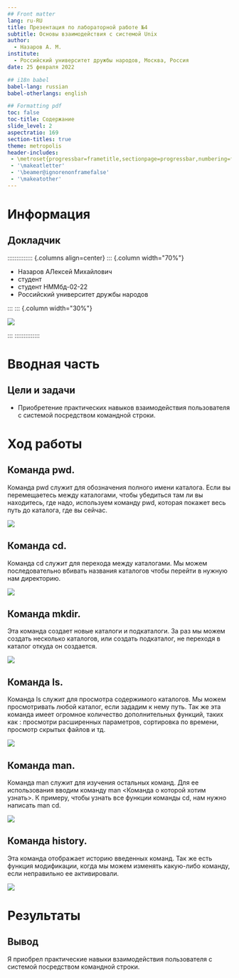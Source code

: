 ```yaml
---
## Front matter
lang: ru-RU
title: Презентация по лабораторной работе №4
subtitle: Основы взаимодействия с системой Unix
author:
  - Назаров А. М.
institute:
  - Российский университет дружбы народов, Москва, Россия
date: 25 февраля 2022

## i18n babel
babel-lang: russian
babel-otherlangs: english

## Formatting pdf
toc: false
toc-title: Содержание
slide_level: 2
aspectratio: 169
section-titles: true
theme: metropolis
header-includes:
 - \metroset{progressbar=frametitle,sectionpage=progressbar,numbering=fraction}
 - '\makeatletter'
 - '\beamer@ignorenonframefalse'
 - '\makeatother'
---
```


# Информация

## Докладчик

:::::::::::::: {.columns align=center}
::: {.column width="70%"}

  * Назаров АЛексей Михайлович
  * студент
  * студент НММбд-02-22
  * Российский университет дружбы народов

:::
::: {.column width="30%"}

![](./image/kulyabov.jpg)

:::
::::::::::::::

# Вводная часть

## Цели и задачи

- Приобретение практических навыков взаимодействия пользователя с системой посредством командной строки.

# Ход работы

## Команда pwd.

Команда pwd служит для обозначения полного имени каталога. Если вы перемещаетесь между каталогами, чтобы убедиться там ли вы находитесь, где надо, используем команду pwd, которая покажет весь путь до каталога, где вы сейчас.

![](image/1.png)

## Команда cd.

Команда cd служит для перехода между каталогами. Мы можем последовательно вбивать названия каталогов чтобы перейти в нужную нам директорию.

![](image/2.png)

## Команда mkdir.

Эта команда создает новые каталоги и подкаталоги. За раз мы можем создать несколько каталогов, или создать подкаталог, не переходя в каталог откуда он создается. 

![](image/3.png)

## Команда ls.

Команда ls служит для просмотра содержимого каталогов. Мы можем просмотривать любой каталог, если зададим к нему путь. Так же эта команда имеет огромное количество дополнительных функций, таких как : просмотри расширенных параметров, сортировка по времени, просмотр скрытых файлов и тд.

![](image/3.png)

## Команда man.

Команда man служит для изучения остальных команд. Для ее использования вводим команду man <Команда о которой хотим узнать>. К примеру, чтобы узнать все функции команды cd, нам нужно написать man cd.

![](image/4.png)

## Команда history.

Эта команда отображает историю введенных команд. Так же есть функция модификации, когда мы можем изменять какую-либо команду, если неправильно ее активировали.

![](image/5.png)

# Результаты

## Вывод 

Я приобрел практические навыки взаимодействия пользователя с системой посредством командной строки.

